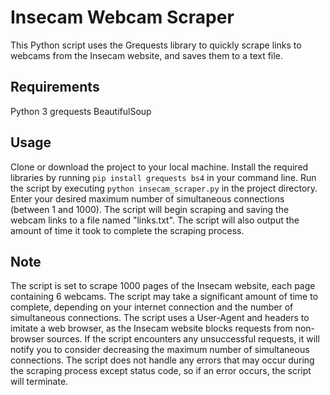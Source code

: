 # Insecam Webcam Scraper
This Python script uses the Grequests library to quickly scrape links to webcams from the Insecam website, and saves them to a text file.

## Requirements
Python 3
grequests
BeautifulSoup
## Usage
Clone or download the project to your local machine.
Install the required libraries by running `pip install grequests bs4` in your command line.
Run the script by executing `python insecam_scraper.py` in the project directory.
Enter your desired maximum number of simultaneous connections (between 1 and 1000).
The script will begin scraping and saving the webcam links to a file named "links.txt".
The script will also output the amount of time it took to complete the scraping process.
## Note
The script is set to scrape 1000 pages of the Insecam website, each page containing 6 webcams.
The script may take a significant amount of time to complete, depending on your internet connection and the number of simultaneous connections.
The script uses a User-Agent and headers to imitate a web browser, as the Insecam website blocks requests from non-browser sources.
If the script encounters any unsuccessful requests, it will notify you to consider decreasing the maximum number of simultaneous connections.
The script does not handle any errors that may occur during the scraping process except status code, so if an error occurs, the script will terminate.